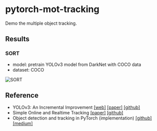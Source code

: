 # pytorch-mot-tracking

Demo the multiple object tracking.

## Results 

### SORT

- model: pretrain YOLOv3 model from DarkNet with COCO data
- dataset: COCO

![SORT](demo/pedestrian-1-sort.gif)

## Reference

- YOLOv3: An Incremental Improvement [[web]](https://pjreddie.com/darknet/yolo/) [[paper]](https://arxiv.org/abs/1804.02767) [[github]](https://github.com/pjreddie/darknet)
- Simple Online and Realtime Tracking [[paper]](https://arxiv.org/abs/1602.00763) [[github]](https://github.com/abewley/sort)
- Object detection and tracking in PyTorch (implementation) [[github]](https://github.com/cfotache/pytorch_objectdetecttrack) [[medium]](https://towardsdatascience.com/object-detection-and-tracking-in-pytorch-b3cf1a696a98)